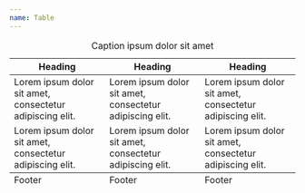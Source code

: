 ```yaml
---
name: Table
---
```


<table itemscope itemtype="http://schema.org/Table">
	<caption itemprop="about">Caption ipsum dolor sit amet</caption>
	<thead>
		<tr>
			<th>Heading</th>
			<th>Heading</th>
			<th>Heading</th>
		</tr>
	</thead>
	<tbody>
		<tr>
			<td>Lorem ipsum dolor sit amet, consectetur adipiscing elit.</td>
			<td>Lorem ipsum dolor sit amet, consectetur adipiscing elit.</td>
			<td>Lorem ipsum dolor sit amet, consectetur adipiscing elit.</td>
		</tr>
		<tr>
			<td>Lorem ipsum dolor sit amet, consectetur adipiscing elit.</td>
			<td>Lorem ipsum dolor sit amet, consectetur adipiscing elit.</td>
			<td>Lorem ipsum dolor sit amet, consectetur adipiscing elit.</td>
		</tr>
	</tbody>
	<tfoot>
		<tr>
			<td>Footer</td>
			<td>Footer</td>
			<td>Footer</td>
		</tr>
	</tfoot>
</table>